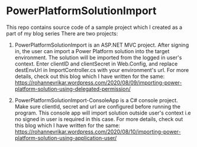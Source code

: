 # PowerPlatformSolutionImport

This repo contains source code of a sample project which I created as a part of my blog series 
There are two projects: 
1. PowerPlatformSolutionImport is an ASP.NET MVC project. After signing in, the user can import a Power Platform solution into the target environment. The solution will be imported from the logged in user's context. 
Enter clientID and clientSecret in Web.Config, and replace destEnvUrl in ImportController.cs with your environment's url. For more details, check out this blog which I have written for the same: https://rohannevrikar.wordpress.com/2020/08/09/importing-power-platform-solution-using-delegated-permission/


2. PowerPlatformSolutionImport-ConsoleApp is a C# console project. Make sure clientId, secret and url are configured before running the program. This console app will import solution outside user's context i.e no signed in user is required in this case. For more details, check out this blog which I have written for the same: https://rohannevrikar.wordpress.com/2020/08/10/importing-power-platform-solution-using-application-user/  
